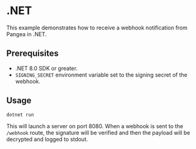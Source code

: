 # .NET

This example demonstrates how to receive a webhook notification from Pangea in .NET.

## Prerequisites

- .NET 8.0 SDK or greater.
- `SIGNING_SECRET` environment variable set to the signing secret of the
  webhook.

## Usage

```shell
dotnet run
```

This will launch a server on port 8080. When a webhook is sent to the `/webhook`
route, the signature will be verified and then the payload will be decrypted
and logged to stdout.
